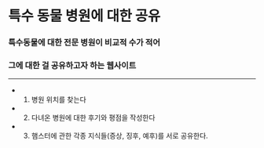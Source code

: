 # 특수 동물 병원에 대한 공유

### 특수동물에 대한 전문 병원이 비교적 수가 적어

### 그에 대한 걸 공유하고자 하는 웹사이트

---

- 1. 병원 위치를 찾는다
- 2. 다녀온 병원에 대한 후기와 평점을 작성한다
- 3. 햄스터에 관한 각종 지식들(증상, 징후, 예후)를 서로 공유한다.
